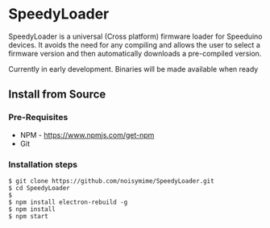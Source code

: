 # SpeedyLoader
SpeedyLoader is a universal (Cross platform) firmware loader for Speeduino devices. It avoids the need for any compiling and allows the user to select a firmware version and then automatically downloads a pre-compiled version. 

Currently in early development. Binaries will be made available when ready

## Install from Source

### Pre-Requisites
* NPM - https://www.npmjs.com/get-npm
* Git

### Installation steps
```
$ git clone https://github.com/noisymime/SpeedyLoader.git
$ cd SpeedyLoader
$
$ npm install electron-rebuild -g
$ npm install
$ npm start
```
